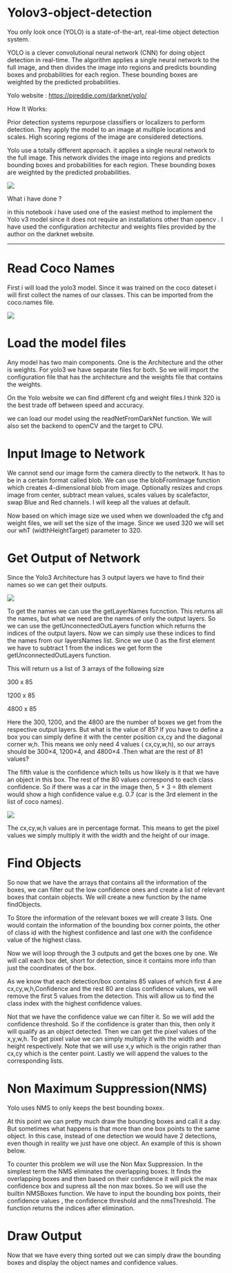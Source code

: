 # Yolov3-object-detection
You only look once (YOLO) is a state-of-the-art, real-time object detection system.

YOLO is a clever convolutional neural network (CNN) for doing object detection in real-time. The algorithm applies a single neural network to the full image, and then divides the image into regions and predicts bounding boxes and probabilities for each region. These bounding boxes are weighted by the predicted probabilities.

Yolo website : https://pjreddie.com/darknet/yolo/

How It Works:

Prior detection systems repurpose classifiers or localizers to perform detection. They apply the model to an image at multiple locations and scales. High scoring regions of the image are considered detections.

Yolo use a totally different approach. it applies a single neural network to the full image. This network divides the image into regions and predicts bounding boxes and probabilities for each region. These bounding boxes are weighted by the predicted probabilities.

![](https://raw.githubusercontent.com/zackq88/Yolov3-object-detection/master/cap.PNG)

What i have done ?

in this notebook i have used one of the easiest method to implement the Yolo v3 model since it does not require an installations other than opencv . I have used the configuration architectur and weights files provided by the author on the darknet website.

______________________________________________________________________________________________________________________________________________________________________________
# Read Coco Names

First i will load the yolo3 model. Since it was trained on the coco dateset i will first collect the names of our classes. This can be imported from the coco.names file.  

![](https://raw.githubusercontent.com/zackq88/Yolov3-object-detection/master/readme/Capture.PNG)

# Load the model files

Any model has two main components. One is the Architecture and the other is weights. For yolo3 we have separate files for both. So we will import the configuration file that has the architecture and the weights file that contains the weights.

On the Yolo website we can find different cfg and weight files.I think 320 is the best trade off between speed and accuracy.

we can load our model using the readNetFromDarkNet function. We will also set the backend to openCV and the target to CPU.

# Input Image to Network

We cannot send our image form the camera directly to the network. It has to be in a certain format called blob. We can use the blobFromImage function which creates 4-dimensional blob from image. Optionally resizes and crops image from center, subtract mean values, scales values by scalefactor, swap Blue and Red channels. I will keep all the values at default.

Now based on which image size we used when we downloaded the cfg and weight files, we will set the size of the image. Since we used 320 we will set our whT (widthHeightTarget) parameter to 320.

# Get Output of Network
Since the Yolo3 Architecture has 3 output layers we have to find their names so we can get their outputs.

![](https://raw.githubusercontent.com/zackq88/Yolov3-object-detection/master/readme/yolo%203%20structure.jpg)

To get the names we can use the getLayerNames fucnction. This returns all the names, but what we need are the names of only the output layers. So we can use the getUnconnectedOutLayers function which returns the indices of the output layers. Now we can simply use these indices to find the names from our layersNames list. Since we use 0 as the first element we have to subtract 1 from the indices we get form the getUnconnectedOutLayers function.

This will return us a list of 3 arrays of the following size

300 x 85

1200 x 85

4800 x 85

Here the 300, 1200, and the 4800 are the number of boxes we get from the respective output layers. But what is the value of 85? If you have to define a box you can simply define it with the center position cx,cy and the diagonal corner w,h. This means we only need 4 values ( cx,cy,w,h), so our arrays should be 300×4, 1200×4, and 4800×4 .Then what are the rest of 81 values?

The fifth value is the confidence which tells us how likely is it that we have an object in this box. The rest of the 80 values correspond to each class confidence. So if there was a car in the image then, 5 + 3 = 8th element would show a high confidence value e.g. 0.7 (car is the 3rd element in the list of coco names).


![](https://raw.githubusercontent.com/zackq88/Yolov3-object-detection/master/readme/outputs.PNG)



The cx,cy,w,h values are in percentage format. This means to get the pixel values we simply multiply it with the width and the height of our image.

# Find Objects

So now that we have the arrays that contains all the information of the boxes, we can filter out the low confidence ones and create a list of relevant boxes that contain objects. We will create a new function by the name findObjects.

To Store the information of the relevant boxes we will create 3 lists. One would contain the information of the bounding box corner points, the other of class id with the highest confidence and last one with the confidence value of the highest class.

Now we will loop through the 3 outputs and get the boxes one by one. We will call each box det, short for detection, since it contains more info than just the coordinates of the box.

As we know that each detection/box contains 85 values of which first 4 are cx,cy,w,h,Confidence and the rest 80 are class confidence values, we will remove the first 5 values from the detection. This will allow us to find the class index with the highest confidence values.

Not that we have the confidence value we can filter it. So we will add the confidence threshold. So if the confidence is grater than this, then only it will qualify as an object detected. Then we can get the pixel values of the x,y,w,h. To get pixel value we can simply multiply it with the width and height respectively. Note that we will use x,y which is the origin rather than cx,cy which is the center point. Lastly we will append the values to the corresponding lists.

# Non Maximum Suppression(NMS)

Yolo uses NMS to only keeps the best bounding boxex.

At this point we can pretty much draw the bounding boxes and call it a day. But sometimes what happens is that more than one box points to the same object. In this case, instead of one detection we would have 2 detections, even though in reality we just have one object. An example of this is shown below.

To counter this problem we will use the Non Max Suppression. In the simplest term the NMS eliminates the overlapping boxes. It finds the overlapping boxes and then based on their confidence it will pick the max confidence box and supress all the non max boxes. So we will use the builtin NMSBoxes function. We have to input the bounding box points, their confidence values , the confidence threshold and the nmsThreshold. The function returns the indices after elimination.

# Draw Output
Now that we have every thing sorted out we can simply draw the bounding boxes and display the object names and confidence values.
